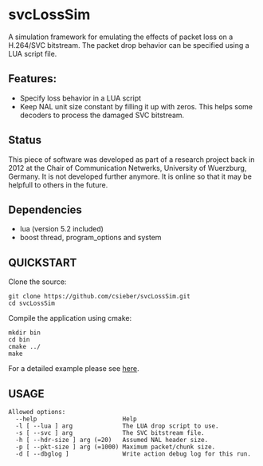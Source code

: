 # svcLossSim

A simulation framework for emulating the effects of packet loss on a H.264/SVC bitstream. The packet drop behavior can be specified using a LUA script file.

## Features:

  - Specify loss behavior in a LUA script
  - Keep NAL unit size constant by filling it up with zeros. This helps some decoders to process the damaged SVC bitstream.

## Status

This piece of software was developed as part of a research project back in 2012 at the Chair of Communication Netwerks, University of Wuerzburg, Germany.
It is not developed further anymore. It is online so that it may be helpfull to others in the future.

## Dependencies

  - lua (version 5.2 included)
  - boost thread, program\_options and system

## QUICKSTART

Clone the source:

```
git clone https://github.com/csieber/svcLossSim.git
cd svcLossSim
```

Compile the application using cmake:

```
mkdir bin
cd bin
cmake ../
make
```

For a detailed example please see [here](vagrant/README.md).

## USAGE

```
Allowed options:
  --help                        Help
  -l [ --lua ] arg              The LUA drop script to use.
  -s [ --svc ] arg              The SVC bitstream file.
  -h [ --hdr-size ] arg (=20)   Assumed NAL header size.
  -p [ --pkt-size ] arg (=1000) Maximum packet/chunk size.
  -d [ --dbglog ]               Write action debug log for this run.
```
